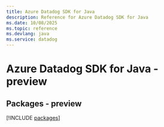 ```yaml
---
title: Azure Datadog SDK for Java
description: Reference for Azure Datadog SDK for Java
ms.date: 10/08/2025
ms.topic: reference
ms.devlang: java
ms.service: datadog
---
```

# Azure Datadog SDK for Java - preview
## Packages - preview
[!INCLUDE [packages](datadog-index.md)]